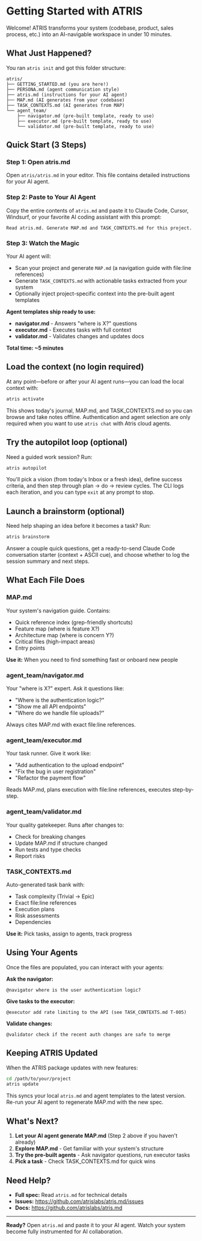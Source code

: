 # Getting Started with ATRIS

Welcome! ATRIS transforms your system (codebase, product, sales process, etc.) into an AI-navigable workspace in under 10 minutes.

## What Just Happened?

You ran `atris init` and got this folder structure:

```
atris/
├── GETTING_STARTED.md (you are here!)
├── PERSONA.md (agent communication style)
├── atris.md (instructions for your AI agent)
├── MAP.md (AI generates from your codebase)
├── TASK_CONTEXTS.md (AI generates from MAP)
└── agent_team/
    ├── navigator.md (pre-built template, ready to use)
    ├── executor.md (pre-built template, ready to use)
    └── validator.md (pre-built template, ready to use)
```

## Quick Start (3 Steps)

### Step 1: Open atris.md
Open `atris/atris.md` in your editor. This file contains detailed instructions for your AI agent.

### Step 2: Paste to Your AI Agent
Copy the entire contents of `atris.md` and paste it to Claude Code, Cursor, Windsurf, or your favorite AI coding assistant with this prompt:

```
Read atris.md. Generate MAP.md and TASK_CONTEXTS.md for this project.
```

### Step 3: Watch the Magic
Your AI agent will:
- Scan your project and generate `MAP.md` (a navigation guide with file:line references)
- Generate `TASK_CONTEXTS.md` with actionable tasks extracted from your system
- Optionally inject project-specific context into the pre-built agent templates

**Agent templates ship ready to use:**
- **navigator.md** - Answers "where is X?" questions
- **executor.md** - Executes tasks with full context
- **validator.md** - Validates changes and updates docs

**Total time: ~5 minutes**

## Load the context (no login required)

At any point—before or after your AI agent runs—you can load the local context with:

```bash
atris activate
```

This shows today's journal, MAP.md, and TASK_CONTEXTS.md so you can browse and take notes offline. Authentication and agent selection are only required when you want to use `atris chat` with Atris cloud agents.

## Try the autopilot loop (optional)

Need a guided work session? Run:

```bash
atris autopilot
```

You'll pick a vision (from today's Inbox or a fresh idea), define success criteria, and then step through plan → do → review cycles. The CLI logs each iteration, and you can type `exit` at any prompt to stop.

## Launch a brainstorm (optional)

Need help shaping an idea before it becomes a task? Run:

```bash
atris brainstorm
```

Answer a couple quick questions, get a ready-to-send Claude Code conversation starter (context + ASCII cue), and choose whether to log the session summary and next steps.

## What Each File Does

### MAP.md
Your system's navigation guide. Contains:
- Quick reference index (grep-friendly shortcuts)
- Feature map (where is feature X?)
- Architecture map (where is concern Y?)
- Critical files (high-impact areas)
- Entry points

**Use it:** When you need to find something fast or onboard new people

### agent_team/navigator.md
Your "where is X?" expert. Ask it questions like:
- "Where is the authentication logic?"
- "Show me all API endpoints"
- "Where do we handle file uploads?"

Always cites MAP.md with exact file:line references.

### agent_team/executor.md
Your task runner. Give it work like:
- "Add authentication to the upload endpoint"
- "Fix the bug in user registration"
- "Refactor the payment flow"

Reads MAP.md, plans execution with file:line references, executes step-by-step.

### agent_team/validator.md
Your quality gatekeeper. Runs after changes to:
- Check for breaking changes
- Update MAP.md if structure changed
- Run tests and type checks
- Report risks

### TASK_CONTEXTS.md
Auto-generated task bank with:
- Task complexity (Trivial → Epic)
- Exact file:line references
- Execution plans
- Risk assessments
- Dependencies

**Use it:** Pick tasks, assign to agents, track progress

## Using Your Agents

Once the files are populated, you can interact with your agents:

**Ask the navigator:**
```
@navigator where is the user authentication logic?
```

**Give tasks to the executor:**
```
@executor add rate limiting to the API (see TASK_CONTEXTS.md T-005)
```

**Validate changes:**
```
@validator check if the recent auth changes are safe to merge
```

## Keeping ATRIS Updated

When the ATRIS package updates with new features:

```bash
cd /path/to/your/project
atris update
```

This syncs your local `atris.md` and agent templates to the latest version. Re-run your AI agent to regenerate MAP.md with the new spec.

## What's Next?

1. **Let your AI agent generate MAP.md** (Step 2 above if you haven't already)
2. **Explore MAP.md** - Get familiar with your system's structure
3. **Try the pre-built agents** - Ask navigator questions, run executor tasks
4. **Pick a task** - Check TASK_CONTEXTS.md for quick wins

## Need Help?

- **Full spec:** Read `atris.md` for technical details
- **Issues:** https://github.com/atrislabs/atris.md/issues
- **Docs:** https://github.com/atrislabs/atris.md

---

**Ready?** Open `atris.md` and paste it to your AI agent. Watch your system become fully instrumented for AI collaboration.
